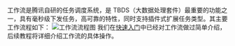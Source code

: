 工作流是腾讯自研的任务调度系统，是 TBDS（大数据处理套件）最重要的功能之一，具有毫秒级下发任务，高可靠的特性，同时支持插件式扩展任务类型。其主要工作流程如下：
![工作流流程图](http://imgcache.tce.fsphere.cn/static/i.imgur.com/gNTUNa2.png)
我们在[快速入门](http://tce.fsphere.cn/document/product/273/11169)中已经对工作流做过简单介绍，后续教程将详细介绍工作流的具体操作。